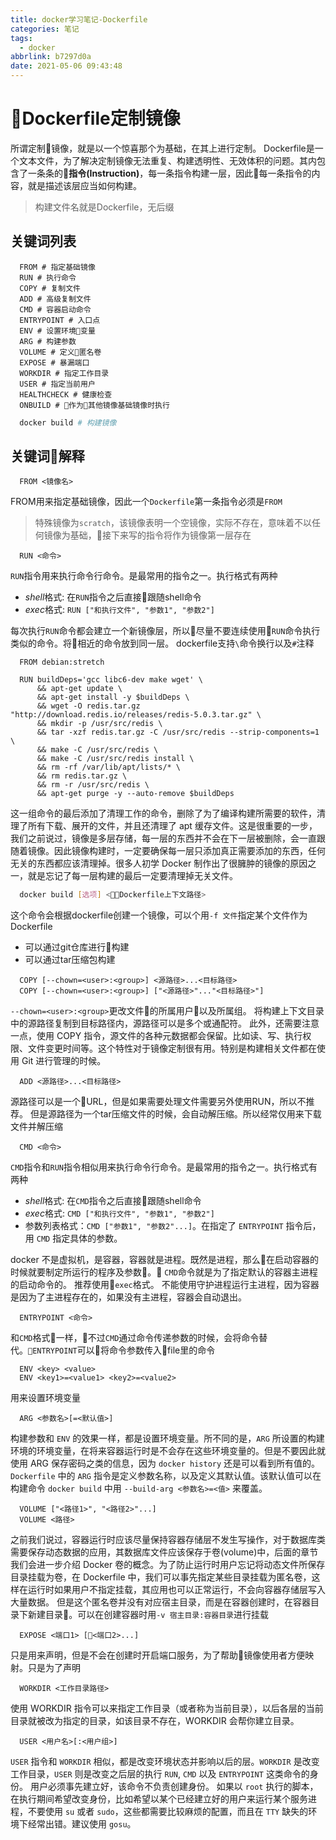 ```yaml
---
title: docker学习笔记-Dockerfile
categories: 笔记
tags:
  - docker
abbrlink: b7297d0a
date: 2021-05-06 09:43:48
---
```


# Dockerfile定制镜像

所谓定制镜像，就是以一个惊喜那个为基础，在其上进行定制。
Dockerfile是一个文本文件，为了解决定制镜像无法重复、构建透明性、无效体积的问题。其内包含了一条条的**指令(Instruction)**，每一条指令构建一层，因此每一条指令的内容，就是描述该层应当如何构建。

> 构建文件名就是Dockerfile，无后缀

## 关键词列表
``` docker
  FROM # 指定基础镜像
  RUN # 执行命令
  COPY # 复制文件
  ADD # 高级复制文件
  CMD # 容器启动命令
  ENTRYPOINT # 入口点
  ENV # 设置环境变量
  ARG # 构建参数
  VOLUME # 定义匿名卷
  EXPOSE # 暴漏端口
  WORKDIR # 指定工作目录
  USER # 指定当前用户
  HEALTHCHECK # 健康检查
  ONBUILD # 作为其他镜像基础镜像时执行
```
``` sh
  docker build # 构建镜像
```

## 关键词解释

``` docker
  FROM <镜像名>
```
FROM用来指定基础镜像，因此一个`Dockerfile`第一条指令必须是`FROM`
> 特殊镜像为`scratch`，该镜像表明一个空镜像，实际不存在，意味着不以任何镜像为基础，接下来写的指令将作为镜像第一层存在

``` docker
  RUN <命令>
```
`RUN`指令用来执行命令行命令。是最常用的指令之一。执行格式有两种
- *shell*格式: 在`RUN`指令之后直接跟随shell命令
- *exec*格式: `RUN ["和执行文件", "参数1", "参数2"]`
  
每次执行`RUN`命令都会建立一个新镜像层，所以尽量不要连续使用`RUN`命令执行类似的命令。将相近的命令放到同一层。
dockerfile支持`\`命令换行以及`#`注释
``` docker {.line-numbers}
  FROM debian:stretch

  RUN buildDeps='gcc libc6-dev make wget' \
      && apt-get update \
      && apt-get install -y $buildDeps \
      && wget -O redis.tar.gz "http://download.redis.io/releases/redis-5.0.3.tar.gz" \
      && mkdir -p /usr/src/redis \
      && tar -xzf redis.tar.gz -C /usr/src/redis --strip-components=1 \
      && make -C /usr/src/redis \
      && make -C /usr/src/redis install \
      && rm -rf /var/lib/apt/lists/* \
      && rm redis.tar.gz \
      && rm -r /usr/src/redis \
      && apt-get purge -y --auto-remove $buildDeps
```
这一组命令的最后添加了清理工作的命令，删除了为了编译构建所需要的软件，清理了所有下载、展开的文件，并且还清理了 apt 缓存文件。这是很重要的一步，我们之前说过，镜像是多层存储，每一层的东西并不会在下一层被删除，会一直跟随着镜像。因此镜像构建时，一定要确保每一层只添加真正需要添加的东西，任何无关的东西都应该清理掉。很多人初学 Docker 制作出了很臃肿的镜像的原因之一，就是忘记了每一层构建的最后一定要清理掉无关文件。

``` sh
  docker build [选项] <Dockerfile上下文路径>
```
这个命令会根据dockerfile创建一个镜像，可以个用`-f 文件`指定某个文件作为Dockerfile

- 可以通过git仓库进行构建
- 可以通过tar压缩包构建

``` docker
  COPY [--chown=<user>:<group>] <源路径>...<目标路径>
  COPY [--chown=<user>:<group>] ["<源路径>"..."<目标路径>"]
```
`--chown=<user>:<group>`更改文件的所属用户以及所属组。
将构建上下文目录中的源路径复制到目标路径内，源路径可以是多个或通配符。
此外，还需要注意一点，使用 COPY 指令，源文件的各种元数据都会保留。比如读、写、执行权限、文件变更时间等。这个特性对于镜像定制很有用。特别是构建相关文件都在使用 Git 进行管理的时候。

``` docker
  ADD <源路径>...<目标路径>
```
源路径可以是一个URL，但是如果需要处理文件需要另外使用RUN，所以不推荐。
但是源路径为一个tar压缩文件的时候，会自动解压缩。所以经常仅用来下载文件并解压缩

``` docker
  CMD <命令>
```
`CMD`指令和`RUN`指令相似用来执行命令行命令。是最常用的指令之一。执行格式有两种
- *shell*格式: 在`CMD`指令之后直接跟随shell命令
- *exec*格式: `CMD ["和执行文件", "参数1", "参数2"]`
- 参数列表格式：`CMD ["参数1", "参数2"...]`。在指定了 `ENTRYPOINT` 指令后，用 `CMD` 指定具体的参数。

docker 不是虚拟机，是容器，容器就是进程。既然是进程，那么在启动容器的时候就要制定所运行的程序及参数。
`CMD`命令就是为了指定默认的容器主进程的启动命令的。
推荐使用`exec`格式。
不能使用守护进程运行主进程，因为容器是因为了主进程存在的，如果没有主进程，容器会自动退出。

``` docker
  ENTRYPOINT <命令>
```
和`CMD`格式一样，不过`CMD`通过命令传递参数的时候，会将命令替代。`ENTRYPOINT`可以将命令参数传入file里的命令

``` docker
  ENV <key> <value>
  ENV <key1>=<value1> <key2>=<value2>
```
用来设置环境变量

``` docker
  ARG <参数名>[=<默认值>]
```
构建参数和 `ENV` 的效果一样，都是设置环境变量。所不同的是，`ARG` 所设置的构建环境的环境变量，在将来容器运行时是不会存在这些环境变量的。但是不要因此就使用 ARG 保存密码之类的信息，因为 `docker history` 还是可以看到所有值的。
`Dockerfile` 中的 `ARG` 指令是定义参数名称，以及定义其默认值。该默认值可以在构建命令 `docker build` 中用 `--build-arg <参数名>=<值>` 来覆盖。

``` docker
  VOLUME ["<路径1>", "<路径2>"...]
  VOLUME <路径>
```
之前我们说过，容器运行时应该尽量保持容器存储层不发生写操作，对于数据库类需要保存动态数据的应用，其数据库文件应该保存于卷(volume)中，后面的章节我们会进一步介绍 Docker 卷的概念。为了防止运行时用户忘记将动态文件所保存目录挂载为卷，在 Dockerfile 中，我们可以事先指定某些目录挂载为匿名卷，这样在运行时如果用户不指定挂载，其应用也可以正常运行，不会向容器存储层写入大量数据。
但是这个匿名卷并没有对应宿主目录，而是在容器创建时，在容器目录下新建目录。可以在创建容器时用`-v 宿主目录:容器目录`进行挂载

``` docker
  EXPOSE <端口1> [<端口2>...]
```
只是用来声明，但是不会在创建时开启端口服务，为了帮助镜像使用者方便映射。只是为了声明

``` docker
  WORKDIR <工作目录路径>
```
使用 WORKDIR 指令可以来指定工作目录（或者称为当前目录），以后各层的当前目录就被改为指定的目录，如该目录不存在，WORKDIR 会帮你建立目录。

``` docker
  USER <用户名>[:<用户组>]
```
`USER` 指令和 `WORKDIR` 相似，都是改变环境状态并影响以后的层。`WORKDIR` 是改变工作目录，`USER` 则是改变之后层的执行 `RUN`, `CMD` 以及 `ENTRYPOINT` 这类命令的身份。
用户必须事先建立好，该命令不负责创建身份。
如果以 `root` 执行的脚本，在执行期间希望改变身份，比如希望以某个已经建立好的用户来运行某个服务进程，不要使用 `su` 或者 `sudo`，这些都需要比较麻烦的配置，而且在 `TTY` 缺失的环境下经常出错。建议使用 `gosu`。